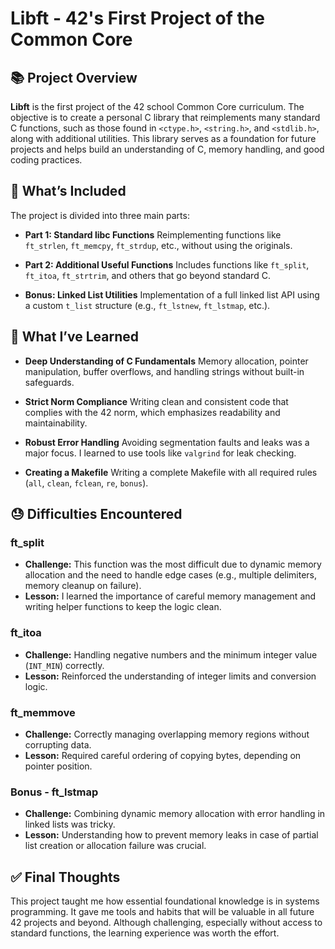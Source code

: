 # Libft - 42's First Project of the Common Core

## 📚 Project Overview

**Libft** is the first project of the 42 school Common Core curriculum. The objective is to create a personal C library that reimplements many standard C functions, such as those found in `<ctype.h>`, `<string.h>`, and `<stdlib.h>`, along with additional utilities. This library serves as a foundation for future projects and helps build an understanding of C, memory handling, and good coding practices.

## 📁 What’s Included

The project is divided into three main parts:

* **Part 1: Standard libc Functions**
  Reimplementing functions like `ft_strlen`, `ft_memcpy`, `ft_strdup`, etc., without using the originals.

* **Part 2: Additional Useful Functions**
  Includes functions like `ft_split`, `ft_itoa`, `ft_strtrim`, and others that go beyond standard C.

* **Bonus: Linked List Utilities**
  Implementation of a full linked list API using a custom `t_list` structure (e.g., `ft_lstnew`, `ft_lstmap`, etc.).

## 🧠 What I’ve Learned

* **Deep Understanding of C Fundamentals**
  Memory allocation, pointer manipulation, buffer overflows, and handling strings without built-in safeguards.

* **Strict Norm Compliance**
  Writing clean and consistent code that complies with the 42 norm, which emphasizes readability and maintainability.

* **Robust Error Handling**
  Avoiding segmentation faults and leaks was a major focus. I learned to use tools like `valgrind` for leak checking.

* **Creating a Makefile**
  Writing a complete Makefile with all required rules (`all`, `clean`, `fclean`, `re`, `bonus`).

## 😓 Difficulties Encountered

### ft\_split

* **Challenge:** This function was the most difficult due to dynamic memory allocation and the need to handle edge cases (e.g., multiple delimiters, memory cleanup on failure).
* **Lesson:** I learned the importance of careful memory management and writing helper functions to keep the logic clean.

### ft\_itoa

* **Challenge:** Handling negative numbers and the minimum integer value (`INT_MIN`) correctly.
* **Lesson:** Reinforced the understanding of integer limits and conversion logic.

### ft\_memmove

* **Challenge:** Correctly managing overlapping memory regions without corrupting data.
* **Lesson:** Required careful ordering of copying bytes, depending on pointer position.

### Bonus - ft\_lstmap

* **Challenge:** Combining dynamic memory allocation with error handling in linked lists was tricky.
* **Lesson:** Understanding how to prevent memory leaks in case of partial list creation or allocation failure was crucial.

## ✅ Final Thoughts

This project taught me how essential foundational knowledge is in systems programming. It gave me tools and habits that will be valuable in all future 42 projects and beyond. Although challenging, especially without access to standard functions, the learning experience was worth the effort.
